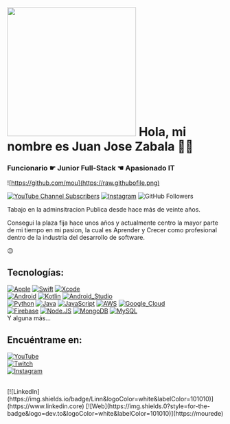 # <img width="300" src="https://raw.githubusercontent.com/BalaZaStudio/Imagenes/main/zabadev.ico" > Hola, mi nombre es Juan Jose Zabala 🤘🙋
### Funcionario ☛ Junior Full-Stack ☚ Apasionado IT

![https://github.com/mou](https://raw.githubofile.png)

[![YouTube Channel Subscribers](https://img.shields.io/y8Dj18kmGyQ?style=social)](https://youtube.com/tion=1)
[![Instagram](https://)](https://www.instagram.com/tusitio_/)
![GitHub Followers]()


Tabajo en la adminsitracion Publica desde hace más de veinte años.

Consegui la plaza fija hace unos años  y actualmente centro la mayor parte de mi tiempo en mi pasion, la cual es Aprender y Crecer como profesional dentro de la industria del desarrollo de software.

😉



## Tecnologías:
[![Apple](https://img.shields.io/badge/iOS-999999?style=for-the-badge&logo=apple&logoColor=white&labelColor=101010)]()
[![Swift](https://img.shields.io/badge/Swift-FA7343?style=for-the-badge&logo=swift&logoColor=white&labelColor=101010)]()
[![Xcode](https://img.shields.io/badge/Xcode-1575F9?style=for-the-badge&logo=xcode&logoColor=white&labelColor=101010)]()
</br>
[![Android](https://img.shields.io/badge/Android-3DDC84?style=for-the-badge&logo=android&logoColor=white&labelColor=101010)]()
[![Kotlin](https://img.shields.io/badge/Kotlin-0095D5?style=for-the-badge&logo=kotlin&logoColor=white&labelColor=101010)]()
[![Android_Studio](https://img.shields.io/badge/Android_Studio-3DDC84?style=for-the-badge&logo=android-studio&logoColor=white&labelColor=101010)]()
</br>
[![Python](https://img.shields.io/badge/Python-yellow?style=for-the-badge&logo=python&logoColor=white&labelColor=101010)]()
[![Java](https://img.shields.io/badge/Java-007396?style=for-the-badge&logo=java&logoColor=white&labelColor=101010)]()
[![JavaScript](https://img.shields.io/badge/JavaScript-F7DF1E?style=for-the-badge&logo=javascript&logoColor=white&labelColor=101010)]()
[![AWS](https://img.shields.io/badge/AWS-232F3E?style=for-the-badge&logo=amazon-aws&logoColor=white&labelColor=101010)]()
[![Google_Cloud](https://img.shields.io/badge/Google_Cloud-4285F4?style=for-the-badge&logo=googlecloud&logoColor=white&labelColor=101010)]()
</br>
[![Firebase](https://img.shields.io/badge/Firebase-FFCA28?style=for-the-badge&logo=firebase&logoColor=white&labelColor=101010)]()
[![Node.JS](https://img.shields.io/badge/Node.JS-339933?style=for-the-badge&logo=node.js&logoColor=white&labelColor=101010)]()
[![MongoDB](https://img.shields.io/badge/MongoDB-47A248?style=for-the-badge&logo=mongodb&logoColor=white&labelColor=101010)]()
[![MySQL](https://img.shields.io/badge/MySQL-4479A1?style=for-the-badge&logo=mysql&logoColor=white&labelColor=101010)]()
</br>
Y alguna más...

## Encuéntrame en:

[![YouTube](https://img.shields.io)](https://)
</br>
[![Twitch](https://img.shieldsbelColor=101010)](https://twit)
</br>
[![Instagram](https://img.shie01010)](https://instagram.cv)

</br>
[![LinkedIn](https://img.shields.io/badge/Linn&logoColor=white&labelColor=101010)](https://www.linkedin.core)
[![Web](https://img.shields.0?style=for-the-badge&logo=dev.to&logoColor=white&labelColor=101010)](https://mourede)




